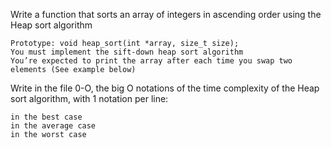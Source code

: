 Write a function that sorts an array of integers in ascending order using the Heap sort algorithm

    Prototype: void heap_sort(int *array, size_t size);
    You must implement the sift-down heap sort algorithm
    You’re expected to print the array after each time you swap two elements (See example below)

Write in the file 0-O, the big O notations of the time complexity of the Heap sort algorithm, with 1 notation per line:

    in the best case
    in the average case
    in the worst case

